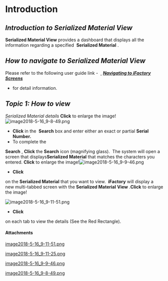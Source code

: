# Introduction



## ***Introduction to Serialized Material View***  


**Serialized Material View** 
provides a dashboard that displays all the information regarding a specified 
**Serialized Material** .


## ***How to navigate to Serialized Material View***  


Please refer to the following user guide link - 
[ ](/iFactory-JGP-MES/iFactory-JGP-MES-Home/iFactory-JGP-MS/CONTENT/Menu-Navigation/User-Guide-%2D-Navigating-to-iFactory-Groups-and-Screens.md)
***[Navigating to iFactory Screens](/iFactory-JGP-MES/iFactory-JGP-MES-Home/iFactory-JGP-MS/CONTENT/Menu-Navigation/User-Guide-%2D-Navigating-to-iFactory-Groups-and-Screens.md)***  

- for detail information.


## ***Topic 1: How to view***  


*Serialized Material details* 
**Click** 
to enlarge the image!![image2018-5-16_9-8-49.png](/.attachments/29920178.png)




- **Click**
in the 
**Search** 
box and enter either an exact or partial **Serial Number.** 
- To complete the

**Search** , **Click** the **Search** icon (magnifying glass).  The system will open a screen that displays**Serialized Material**  that matches the characters you entered.
**Click** 
to enlarge the image!![image2018-5-16_9-9-46.png](/.attachments/29920177.png)



- **Click**

on the **Serialized Material**  that you want to view.  **iFactory** will display a new multi-tabbed screen with the **Serialized Material**  **View** .**Click** 
to enlarge the image!

![image2018-5-16_9-11-51.png](/.attachments/29920175.png)



- **Click**

on each tab to view the details (See the Red Rectangle).



#### Attachments

[image2018-5-16_9-11-51.png](/.attachments/29920175.png)
[image2018-5-16_9-11-25.png](/.attachments/29920176.png)
[image2018-5-16_9-9-46.png](/.attachments/29920177.png)
[image2018-5-16_9-8-49.png](/.attachments/29920178.png)
